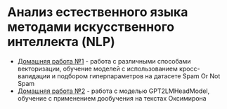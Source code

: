 # Анализ естественного языка методами искусственного интеллекта (NLP)

- [Домашняя работа №1](./homework_1.ipynb) - работа с различными способами векторизации, обучение моделей с использованием кросс-валидации и подбором гиперпараметров на датасете Spam Or Not Spam
- [Домашняя работа №2](./homework_2.ipynb) - работа с моделью GPT2LMHeadModel, обучение с применением дообучения на текстах Оксимирона
